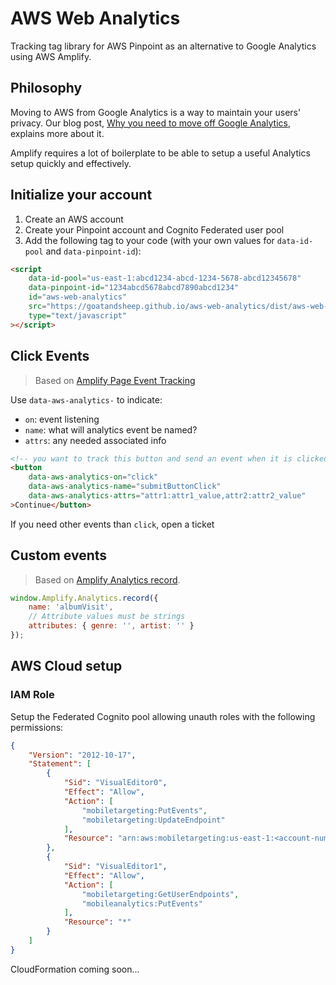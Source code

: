 # AWS Web Analytics

Tracking tag library for AWS Pinpoint as an alternative to Google Analytics using AWS Amplify. 

## Philosophy

Moving to AWS from Google Analytics is a way to maintain your users' privacy. Our blog post, [Why you need to move off Google Analytics](https://dev.to/goatandsheep/stop-donating-your-customers-data-to-google-analytics-191), explains more about it.

Amplify requires a lot of boilerplate to be able to setup a useful Analytics setup quickly and effectively.

## Initialize your account

1. Create an AWS account
2. Create your Pinpoint account and Cognito Federated user pool
3. Add the following tag to your code (with your own values for `data-id-pool` and `data-pinpoint-id`):

```html
<script
    data-id-pool="us-east-1:abcd1234-abcd-1234-5678-abcd12345678"
    data-pinpoint-id="1234abcd5678abcd7890abcd1234"
    id="aws-web-analytics"
    src="https://goatandsheep.github.io/aws-web-analytics/dist/aws-web-analytics.js"
    type="text/javascript"
></script>
```

## Click Events

> Based on [Amplify Page Event Tracking](https://docs.amplify.aws/lib/analytics/autotrack/q/platform/js#page-event-tracking)

Use `data-aws-analytics-` to indicate:

* `on`: event listening
* `name`: what will analytics event be named?
* `attrs`: any needed associated info

```html
<!-- you want to track this button and send an event when it is clicked -->
<button
    data-aws-analytics-on="click"
    data-aws-analytics-name="submitButtonClick"
    data-aws-analytics-attrs="attr1:attr1_value,attr2:attr2_value"
>Continue</button>
```

If you need other events than `click`, open a ticket 

## Custom events

> Based on [Amplify Analytics record](https://docs.amplify.aws/lib/analytics/record/q/platform/js).

```javascript
window.Amplify.Analytics.record({
    name: 'albumVisit', 
    // Attribute values must be strings
    attributes: { genre: '', artist: '' }
});
```

## AWS Cloud setup

### IAM Role

Setup the Federated Cognito pool allowing unauth roles with the following permissions:

```json
{
    "Version": "2012-10-17",
    "Statement": [
        {
            "Sid": "VisualEditor0",
            "Effect": "Allow",
            "Action": [
                "mobiletargeting:PutEvents",
                "mobiletargeting:UpdateEndpoint"
            ],
            "Resource": "arn:aws:mobiletargeting:us-east-1:<account-number>:apps/<pinpoint-project-id>/*"
        },
        {
            "Sid": "VisualEditor1",
            "Effect": "Allow",
            "Action": [
                "mobiletargeting:GetUserEndpoints",
                "mobileanalytics:PutEvents"
            ],
            "Resource": "*"
        }
    ]
}
```

CloudFormation coming soon...
